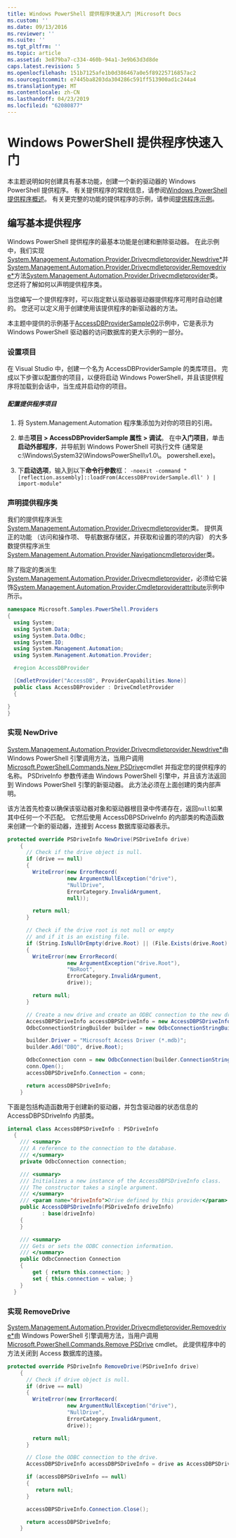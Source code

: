 ```yaml
---
title: Windows PowerShell 提供程序快速入门 |Microsoft Docs
ms.custom: ''
ms.date: 09/13/2016
ms.reviewer: ''
ms.suite: ''
ms.tgt_pltfrm: ''
ms.topic: article
ms.assetid: 3e879ba7-c334-460b-94a1-3e9b63d3d8de
caps.latest.revision: 5
ms.openlocfilehash: 151b7125afe1b0d386467a0e5f89225716857ac2
ms.sourcegitcommit: e7445ba8203da304286c591ff513900ad1c244a4
ms.translationtype: MT
ms.contentlocale: zh-CN
ms.lasthandoff: 04/23/2019
ms.locfileid: "62080877"
---
```

# <a name="windows-powershell-provider-quickstart"></a>Windows PowerShell 提供程序快速入门

本主题说明如何创建具有基本功能，创建一个新的驱动器的 Windows PowerShell 提供程序。 有关提供程序的常规信息，请参阅[Windows PowerShell 提供程序概述](./windows-powershell-provider-overview.md)。 有关更完整的功能的提供程序的示例，请参阅[提供程序示例](./provider-samples.md)。

## <a name="writing-a-basic-provider"></a>编写基本提供程序

Windows PowerShell 提供程序的最基本功能是创建和删除驱动器。 在此示例中，我们实现[System.Management.Automation.Provider.Drivecmdletprovider.Newdrive*](/dotnet/api/System.Management.Automation.Provider.DriveCmdletProvider.NewDrive)并[System.Management.Automation.Provider.Drivecmdletprovider.Removedrive*](/dotnet/api/System.Management.Automation.Provider.DriveCmdletProvider.RemoveDrive)方法[System.Management.Automation.Provider.Drivecmdletprovider](/dotnet/api/System.Management.Automation.Provider.DriveCmdletProvider)类。 您还将了解如何以声明提供程序类。

当您编写一个提供程序时，可以指定默认驱动器驱动器提供程序可用时自动创建的。 您还可以定义用于创建使用该提供程序的新驱动器的方法。

本主题中提供的示例基于[AccessDBProviderSample02](./accessdbprovidersample02.md)示例中，它是表示为 Windows PowerShell 驱动器的访问数据库的更大示例的一部分。

### <a name="setting-up-the-project"></a>设置项目

在 Visual Studio 中，创建一个名为 AccessDBProviderSample 的类库项目。 完成以下步骤以配置你的项目，以便将启动 Windows PowerShell，并且该提供程序将加载到会话中，当生成并启动你的项目。

##### <a name="configure-the-provider-project"></a>配置提供程序项目

1. 将 System.Management.Automation 程序集添加为对你的项目的引用。

2. 单击**项目 > AccessDBProviderSample 属性 > 调试**。 在中**入门项目**，单击**启动外部程序**，并导航到 Windows PowerShell 可执行文件 (通常是 c:\Windows\System32\WindowsPowerShell\v1.0\\。 powershell.exe)。

3. 下**启动选项**，输入到以下**命令行参数**框： `-noexit -command "[reflection.assembly]::loadFrom(AccessDBProviderSample.dll' ) | import-module"`

### <a name="declaring-the-provider-class"></a>声明提供程序类

我们的提供程序派生[System.Management.Automation.Provider.Drivecmdletprovider](/dotnet/api/System.Management.Automation.Provider.DriveCmdletProvider)类。 提供真正的功能 （访问和操作项、 导航数据存储区，并获取和设置的项的内容） 的大多数提供程序派生[System.Management.Automation.Provider.Navigationcmdletprovider](/dotnet/api/System.Management.Automation.Provider.NavigationCmdletProvider)类。

除了指定的类派生[System.Management.Automation.Provider.Drivecmdletprovider](/dotnet/api/System.Management.Automation.Provider.DriveCmdletProvider)，必须给它装饰[System.Management.Automation.Provider.Cmdletproviderattribute](/dotnet/api/System.Management.Automation.Provider.CmdletProviderAttribute)示例中所示。

```csharp
namespace Microsoft.Samples.PowerShell.Providers
{
  using System;
  using System.Data;
  using System.Data.Odbc;
  using System.IO;
  using System.Management.Automation;
  using System.Management.Automation.Provider;

  #region AccessDBProvider

  [CmdletProvider("AccessDB", ProviderCapabilities.None)]
  public class AccessDBProvider : DriveCmdletProvider
  {

}
}
```

### <a name="implementing-newdrive"></a>实现 NewDrive

[System.Management.Automation.Provider.Drivecmdletprovider.Newdrive*](/dotnet/api/System.Management.Automation.Provider.DriveCmdletProvider.NewDrive)由 Windows PowerShell 引擎调用方法，当用户调用[Microsoft.PowerShell.Commands.New PSDrive](/dotnet/api/Microsoft.PowerShell.Commands.New-PSDrive)cmdlet 并指定您的提供程序的名称。 PSDriveInfo 参数传递由 Windows PowerShell 引擎中，并且该方法返回到 Windows PowerShell 引擎的新驱动器。 此方法必须在上面创建的类内部声明。

该方法首先检查以确保该驱动器对象和驱动器根目录中传递存在，返回`null`如果其中任何一个不匹配。 它然后使用 AccessDBPSDriveInfo 的内部类的构造函数来创建一个新的驱动器，连接到 Access 数据库驱动器表示。

```csharp
protected override PSDriveInfo NewDrive(PSDriveInfo drive)
    {
      // Check if the drive object is null.
      if (drive == null)
      {
        WriteError(new ErrorRecord(
                   new ArgumentNullException("drive"),
                   "NullDrive",
                   ErrorCategory.InvalidArgument,
                   null));

        return null;
      }

      // Check if the drive root is not null or empty
      // and if it is an existing file.
      if (String.IsNullOrEmpty(drive.Root) || (File.Exists(drive.Root) == false))
      {
        WriteError(new ErrorRecord(
                   new ArgumentException("drive.Root"),
                   "NoRoot",
                   ErrorCategory.InvalidArgument,
                   drive));

        return null;
      }

      // Create a new drive and create an ODBC connection to the new drive.
      AccessDBPSDriveInfo accessDBPSDriveInfo = new AccessDBPSDriveInfo(drive);
      OdbcConnectionStringBuilder builder = new OdbcConnectionStringBuilder();

      builder.Driver = "Microsoft Access Driver (*.mdb)";
      builder.Add("DBQ", drive.Root);

      OdbcConnection conn = new OdbcConnection(builder.ConnectionString);
      conn.Open();
      accessDBPSDriveInfo.Connection = conn;

      return accessDBPSDriveInfo;
    }
```

下面是包括构造函数用于创建新的驱动器，并包含驱动器的状态信息的 AccessDBPSDriveInfo 内部类。

```csharp
internal class AccessDBPSDriveInfo : PSDriveInfo
  {
    /// <summary>
    /// A reference to the connection to the database.
    /// </summary>
    private OdbcConnection connection;

    /// <summary>
    /// Initializes a new instance of the AccessDBPSDriveInfo class.
    /// The constructor takes a single argument.
    /// </summary>
    /// <param name="driveInfo">Drive defined by this provider</param>
    public AccessDBPSDriveInfo(PSDriveInfo driveInfo)
           : base(driveInfo)
    {
    }

    /// <summary>
    /// Gets or sets the ODBC connection information.
    /// </summary>
    public OdbcConnection Connection
    {
        get { return this.connection; }
        set { this.connection = value; }
    }
  }
```

### <a name="implementing-removedrive"></a>实现 RemoveDrive

[System.Management.Automation.Provider.Drivecmdletprovider.Removedrive*](/dotnet/api/System.Management.Automation.Provider.DriveCmdletProvider.RemoveDrive)由 Windows PowerShell 引擎调用方法，当用户调用[Microsoft.PowerShell.Commands.Remove PSDrive](/dotnet/api/Microsoft.PowerShell.Commands.Remove-PSDrive) cmdlet。 此提供程序中的方法关闭到 Access 数据库的连接。

```csharp
protected override PSDriveInfo RemoveDrive(PSDriveInfo drive)
    {
      // Check if drive object is null.
      if (drive == null)
      {
        WriteError(new ErrorRecord(
                   new ArgumentNullException("drive"),
                   "NullDrive",
                   ErrorCategory.InvalidArgument,
                   drive));

        return null;
      }

      // Close the ODBC connection to the drive.
      AccessDBPSDriveInfo accessDBPSDriveInfo = drive as AccessDBPSDriveInfo;

      if (accessDBPSDriveInfo == null)
      {
         return null;
      }

      accessDBPSDriveInfo.Connection.Close();

      return accessDBPSDriveInfo;
    }
```